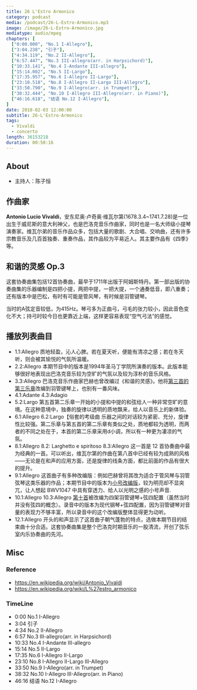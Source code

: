 ```yaml
---
title: 26 L'Estro Armonico
category: podcast
media: /podcast/26-L-Estro-Armonico.mp3
image: /image/26-L-Estro-Armonico.jpg
mediatype: audio/mpeg
chapters: [
  ["0:00.000", "No.1 I-Allegro"],
  ["3:04.238", "引子"],
  ["4:34.119", "No.2 II-Allegro"],
  ["6:57.447", "No.3 III-allegro(arr. in Harpsichord)"],
  ["10:33.141", "No.4 I-Andante III-allegro"],
  ["15:14.002", "No.5 II-Largo"],
  ["17:35.957", "No.6 I-Allegro II-Largo"],
  ["23:10.518", "No.8 I-Allegro II-Largo III-Allegro"],
  ["33:50.790", "No.9 I-Allegro(arr. in Trumpet)"],
  ["38:32.444", "No.10 I-Allegro III-Allegro(arr. in Piano)"],
  ["46:16.618", "结语 No.12 I-Allegro"],
]
date: 2018-02-03 12:00:00
subtitle: 26-L'Estro-Armonico
tags:
  - Vivaldi
  - concerto
length: 36153218
duration: 00:50:16
---
```


## About
- 主持人：陈子恒

## 作曲家
__Antonio Lucio Vivaldi__，安东尼奥·卢奇奥·维瓦尔第(1678.3.4~1741.7.28)是一位出生于威尼斯的意大利神父，也是巴洛克音乐作曲家，同时也是一名大师级小提琴演奏家。维瓦尔弟的音乐作品众多，包括大量的歌剧、大合唱、交响曲，还有许多宗教音乐及几百首独奏、重奏作品，其作品较为平易近人。其主要作品有《四季》等。

## 和谐的灵感 Op.3
这套协奏曲集包括12首协奏曲，最早于1711年出版于阿姆斯特丹。第一部出版的协奏曲集的乐器编制是四把小提，两把中提，一把大提，一个通奏低音，即八重奏；还有版本中是巴松，有时有可能是管风琴，有时候是羽管键琴。

当时的A弦定音较低，为415Hz。琴弓多为正曲弓，弓毛的张力较小，因此音色变化不大；持弓时较今日也更靠近上端，这样更容易表现“空气弓法”的感觉。

<!--more-->

## 播放列表曲目
- 1.1:Allegro 质地轻盈，沁人心脾。若在夏天听，便能有清凉之感；若在冬天听，则会被其愉悦的气氛所温暖。
- 2.2:Allegro 本期节目中的版本是1994年圣马丁学院所演奏的版本。此版本能够很好地表现出巴洛克音乐较为空旷的气氛以及较为淳朴的音乐风格。
- 3.3:Allegro 巴洛克音乐作曲家巴赫也曾改编过《和谐的灵感》。他将[第三首的第三乐章](http://music.163.com/#/song?id=465390411)改编到羽管键琴上，也别有一番风味。
- 4.1:Adante  4.3:Adagio
- 5.2:Largo 第五首第二乐章一开始的小提和中提的和弦给人一种非常空旷的意境。在这种意境中，独奏的旋律以透明的质地飘来，给人以音乐上的新体验。
- 6.1:Allegro 6.2:Largo【俗套的考级曲 乐器之间的对话较为紧密、充分，旋律性比较强。第二乐章与第五首的第二乐章有类似之处，质地都较为透明，而两者的不同之处在于，本首的第二乐章采用d小调，所以有一种更为凄凉的气氛。
- 8.1:Allegro  8.2: Larghetto e spiritoso  8.3:Allegro 这一首是 12 首协奏曲中最为经典的一首。可以听出，维瓦尔第的作曲在第八首中已经有较为成熟的风格——无论是在和声的应用方面，还是旋律的线条方面，都比前面的作品有很大的提升。
- 9.1:Allegro 这首曲子有多种改编版：例如巴赫曾将其改为适合于管风琴与羽管弦琴这类乐器的作品；本期节目中的版本为[小号改编版](http://music.163.com/#/song?id=36303520)，较为明亮却不显突兀，让人想起 BWV1047 中具有穿透力、给人以光明之感的小号声音.
- 10.1:Allegro  10.3:Allegro [第十首](http://music.163.com/#/song?id=22301953)被改编为四架羽管键琴+弦四配置（虽然当时并没有弦四的概念）。录音中的版本为现代钢琴+弦四配置，因为羽管键琴对音量的表现力不够丰富，所以录音中的这个改编版整体显得更为动听。
- 12.1:Allegro 开头的和声显示了这首曲子朝气蓬勃的特点，选做本期节目的结束曲十分合适。这套协奏曲集是整个巴洛克时期音乐的一股清流，开创了弦乐室内乐协奏曲的先河。

## Misc
### Reference
- https://en.wikipedia.org/wiki/Antonio_Vivaldi
- https://en.wikipedia.org/wiki/L%27estro_armonico

### TimeLine
- 0:00 No.1 I-Allegro
- 3:04 引子
- 4:34 No.2 II-Allegro
- 6:57 No.3 III-allegro(arr. in Harpsichord)
- 10:33 No.4 I-Andante III-allegro
- 15:14 No.5 II-Largo
- 17:35 No.6 I-Allegro II-Largo
- 23:10 No.8 I-Allegro II-Largo III-Allegro
- 33:50 No.9 I-Allegro(arr. in Trumpet)
- 38:32 No.10 I-Allegro III-Allegro(arr. in Piano)
- 46:16 结语 No.12 I-Allegro